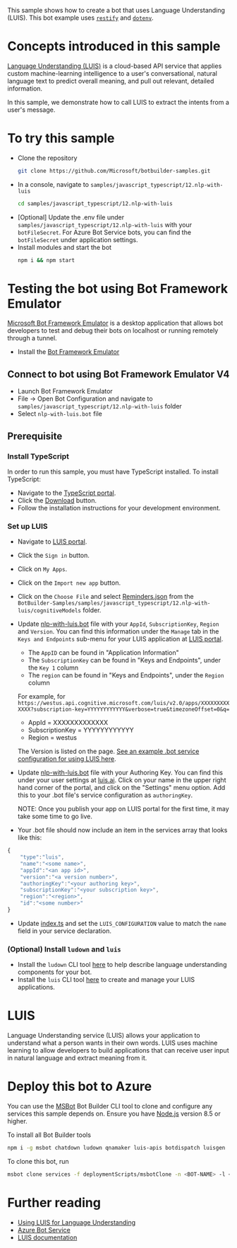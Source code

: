 This sample shows how to create a bot that uses Language Understanding (LUIS). This bot example uses [`restify`](https://www.npmjs.com/package/restify) and [`dotenv`](https://npmjs.com/package/dotenv).

# Concepts introduced in this sample
[Language Understanding (LUIS)](https://www.luis.ai) is a cloud-based API service that applies custom machine-learning intelligence to a user's conversational, natural language text to predict overall meaning, and pull out relevant, detailed information.

In this sample, we demonstrate how to call LUIS to extract the intents from a user's message.

# To try this sample
- Clone the repository
    ```bash
    git clone https://github.com/Microsoft/botbuilder-samples.git
    ```
- In a console, navigate to `samples/javascript_typescript/12.nlp-with-luis`
    ```bash
    cd samples/javascript_typescript/12.nlp-with-luis
    ```
- [Optional] Update the .env file under `samples/javascript_typescript/12.nlp-with-luis` with your `botFileSecret`. For Azure Bot Service bots, you can find the `botFileSecret` under application settings.
- Install modules and start the bot
    ```bash
    npm i && npm start
    ```

# Testing the bot using Bot Framework Emulator
[Microsoft Bot Framework Emulator](https://github.com/microsoft/botframework-emulator) is a desktop application that allows bot developers to test and debug their bots on localhost or running remotely through a tunnel.

- Install the [Bot Framework Emulator](https://github.com/Microsoft/BotFramework-Emulator/releases)

## Connect to bot using Bot Framework Emulator V4
- Launch Bot Framework Emulator
- File -> Open Bot Configuration and navigate to `samples/javascript_typescript/12.nlp-with-luis` folder
- Select `nlp-with-luis.bot` file


## Prerequisite
### Install TypeScript
In order to run this sample, you must have TypeScript installed. To install TypeScript:
- Navigate to the [TypeScript portal](https://www.typescriptlang.org).
- Click the [Download](https://www.typescriptlang.org/#download-links) button.
- Follow the installation instructions for your development environment.

### Set up LUIS
- Navigate to [LUIS portal](https://www.luis.ai).
- Click the `Sign in` button.
- Click on `My Apps`.
- Click on the `Import new app` button.
- Click on the `Choose File` and select [Reminders.json](cognitiveModels/Reminders.json) from the `BotBuilder-Samples/samples/javascript_typescript/12.nlp-with-luis/cognitiveModels` folder.
- Update [nlp-with-luis.bot](nlp-with-luis.bot) file with your `AppId`, `SubscriptionKey`, `Region` and `Version`.
    You can find this information under the `Manage` tab in the `Keys and Endpoints` sub-menu for your LUIS application at [LUIS portal](https://www.luis.ai). 
    - The `AppID` can be found in "Application Information"
    - The `SubscriptionKey` can be found in "Keys and Endpoints", under the `Key 1` column
    - The `region` can be found in "Keys and Endpoints", under the `Region` column
    
    For example, for
	`https://westus.api.cognitive.microsoft.com/luis/v2.0/apps/XXXXXXXXXXXXX?subscription-key=YYYYYYYYYYYY&verbose=true&timezoneOffset=0&q=`

    - AppId = XXXXXXXXXXXXX
    - SubscriptionKey = YYYYYYYYYYYY
    - Region = westus

    The Version is listed on the page. [See an example .bot service configuration for using LUIS here](https://docs.microsoft.com/en-us/azure/bot-service/bot-builder-howto-v4-luis?view=azure-bot-service-4.0&tabs=js#configure-your-bot-to-use-your-luis-app).    
- Update [nlp-with-luis.bot](nlp-with-luis.bot) file with your Authoring Key.
    You can find this under your user settings at [luis.ai](https://www.luis.ai).  Click on your name in the upper right hand corner of the portal, and click on the "Settings" menu option. Add this to your .bot file's service configuration as `authoringKey`.
    
    NOTE: Once you publish your app on LUIS portal for the first time, it may take some time to go live.
- Your .bot file should now include an item in the services array that looks like this:

```javascript
{
    "type":"luis",
    "name":"<some name>",
    "appId":"<an app id>",
    "version":"<a version number>",
    "authoringKey":"<your authoring key>",
    "subscriptionKey":"<your subscription key>",
    "region":"<region>",
    "id":"<some number>"
}
```

- Update [index.ts](src/index.ts) and set the `LUIS_CONFIGURATION` value to match the `name` field in your service declaration.

### (Optional) Install `ludown` and `luis`
- Install the `ludown` CLI tool [here](https://aka.ms/using-ludown) to help describe language understanding components for your bot.
- Install the `luis` CLI tool [here](https://aka.ms/using-luis-cli) to create and manage your LUIS applications.

# LUIS
Language Understanding service (LUIS) allows your application to understand what a person wants in their own words. LUIS uses machine learning to allow developers to build applications that can receive user input in natural language and extract meaning from it.

# Deploy this bot to Azure
You can use the [MSBot](https://github.com/microsoft/botbuilder-tools) Bot Builder CLI tool to clone and configure any services this sample depends on. Ensure you have [Node.js](https://nodejs.org/) version 8.5 or higher.

To install all Bot Builder tools

```bash
npm i -g msbot chatdown ludown qnamaker luis-apis botdispatch luisgen
```

To clone this bot, run
```bash
msbot clone services -f deploymentScripts/msbotClone -n <BOT-NAME> -l <Azure-location> --subscriptionId <Azure-subscription-id>
```

# Further reading
- [Using LUIS for Language Understanding](https://docs.microsoft.com/en-us/azure/bot-service/bot-builder-howto-v4-luis?view=azure-bot-service-4.0&tabs=js)
- [Azure Bot Service](https://docs.microsoft.com/en-us/azure/bot-service/bot-service-overview-introduction?view=azure-bot-service-4.0)
- [LUIS documentation](https://docs.microsoft.com/en-us/azure/cognitive-services/LUIS/)
